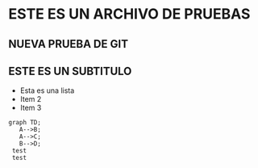 # ESTE ES UN ARCHIVO DE PRUEBAS

## NUEVA PRUEBA DE GIT

## ESTE ES UN SUBTITULO
 - Esta es una lista
 - Item 2
 - Item 3

 ```mermaid
 graph TD;
    A-->B;
    A-->C;
    B-->D;
  test
  test
```
